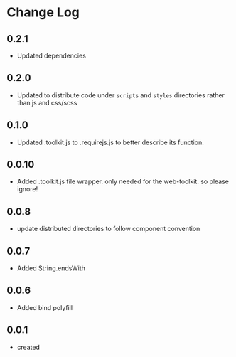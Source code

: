 # Change Log

## 0.2.1

  * Updated dependencies

## 0.2.0

  * Updated to distribute code under `scripts` and `styles` directories rather than js and css/scss

## 0.1.0

  * Updated .toolkit.js to .requirejs.js to better describe its function.

## 0.0.10

  * Added .toolkit.js file wrapper. only needed for the web-toolkit. so please ignore!

## 0.0.8

  * update distributed directories to follow component convention

## 0.0.7

  * Added String.endsWith

## 0.0.6

  * Added bind polyfill
  
## 0.0.1

 * created
